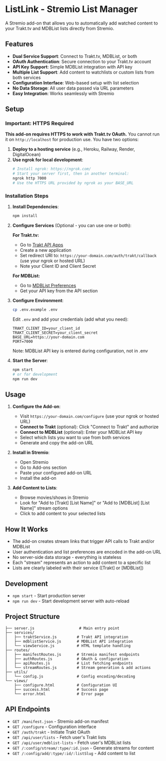# ListLink - Stremio List Manager

A Stremio add-on that allows you to automatically add watched content to your Trakt.tv and MDBList lists directly from Stremio.

## Features

- **Dual Service Support**: Connect to Trakt.tv, MDBList, or both
- **OAuth Authentication**: Secure connection to your Trakt.tv account
- **API Key Support**: Simple MDBList integration with API key
- **Multiple List Support**: Add content to watchlists or custom lists from both services
- **Configuration Interface**: Web-based setup with list selection
- **No Data Storage**: All user data passed via URL parameters
- **Easy Integration**: Works seamlessly with Stremio

## Setup

### Important: HTTPS Required

**This add-on requires HTTPS to work with Trakt.tv OAuth.** You cannot run it on `http://localhost` for production use. You have two options:

1. **Deploy to a hosting service** (e.g., Heroku, Railway, Render, DigitalOcean)
2. **Use ngrok for local development**:
   ```bash
   # Install ngrok: https://ngrok.com/
   # Start your server first, then in another terminal:
   ngrok http 7000
   # Use the HTTPS URL provided by ngrok as your BASE_URL
   ```

### Installation Steps

1. **Install Dependencies**:
   ```bash
   npm install
   ```

2. **Configure Services** (Optional - you can use one or both):

   **For Trakt.tv:**
   - Go to [Trakt API Apps](https://trakt.tv/oauth/applications)
   - Create a new application
   - Set redirect URI to: `https://your-domain.com/auth/trakt/callback` (use your ngrok or hosted URL)
   - Note your Client ID and Client Secret

   **For MDBList:**
   - Go to [MDBList Preferences](https://mdblist.com/preferences/)
   - Get your API key from the API section

3. **Configure Environment**:
   ```bash
   cp .env.example .env
   ```
   Edit `.env` and add your credentials (add what you need):
   ```
   TRAKT_CLIENT_ID=your_client_id
   TRAKT_CLIENT_SECRET=your_client_secret
   BASE_URL=https://your-domain.com
   PORT=7000
   ```
   Note: MDBList API key is entered during configuration, not in .env

4. **Start the Server**:
   ```bash
   npm start
   # or for development
   npm run dev
   ```

## Usage

1. **Configure the Add-on**:
   - Visit `https://your-domain.com/configure` (use your ngrok or hosted URL)
   - **Connect to Trakt** (optional): Click "Connect to Trakt" and authorize
   - **Connect to MDBList** (optional): Enter your MDBList API key
   - Select which lists you want to use from both services
   - Generate and copy the add-on URL

2. **Install in Stremio**:
   - Open Stremio
   - Go to Add-ons section
   - Paste your configured add-on URL
   - Install the add-on

3. **Add Content to Lists**:
   - Browse movies/shows in Stremio
   - Look for "Add to [Trakt] [List Name]" or "Add to [MDBList] [List Name]" stream options
   - Click to add content to your selected lists

## How It Works

- The add-on creates stream links that trigger API calls to Trakt and/or MDBList
- User authentication and list preferences are encoded in the add-on URL
- No server-side data storage - everything is stateless
- Each "stream" represents an action to add content to a specific list
- Lists are clearly labeled with their service ([Trakt] or [MDBList])

## Development

- `npm start` - Start production server
- `npm run dev` - Start development server with auto-reload

## Project Structure

```
├── server.js                    # Main entry point
├── services/
│   ├── traktService.js         # Trakt API integration
│   ├── mdblistService.js       # MDBList API integration
│   └── viewService.js          # HTML template handling
├── routes/
│   ├── manifestRoutes.js       # Stremio manifest endpoints
│   ├── authRoutes.js           # OAuth & configuration
│   ├── apiRoutes.js            # List fetching endpoints
│   └── streamRoutes.js         # Stream generation & add actions
├── utils/
│   └── config.js               # Config encoding/decoding
└── views/
    ├── configure.html          # Configuration UI
    ├── success.html            # Success page
    └── error.html              # Error page
```

## API Endpoints

- `GET /manifest.json` - Stremio add-on manifest
- `GET /configure` - Configuration interface
- `GET /auth/trakt` - Initiate Trakt OAuth
- `GET /api/user/lists` - Fetch user's Trakt lists
- `GET /api/user/mdblist-lists` - Fetch user's MDBList lists
- `GET /:config/stream/:type/:id.json` - Generate streams for content
- `GET /:config/add/:type/:id/:listSlug` - Add content to list